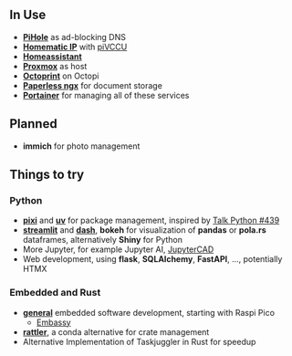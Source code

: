 <link rel="stylesheet" href="https://cdnjs.cloudflare.com/ajax/libs/font-awesome/4.7.0/css/font-awesome.min.css">

## In Use
 
<div class="grid cards" markdown>

- <a class="fa fa-server fa-lg" href="https://pihole.lan"></a> [__PiHole__](https://pi-hole.net/) as ad-blocking DNS
- <a class="fa fa-battery-4 fa-lg" href="https://homematic.lan"></a> [__Homematic IP__](https://homematic-ip.com/de) with [piVCCU](https://github.com/alexreinert/piVCCU)
- <a class="fa fa-home fa-lg" href="https://homeassistant.lan"></a> [__Homeassistant__](https://homeassistant.io)
- <a class="fa fa-server fa-lg" href="https://proxmox.lan"></a> [__Proxmox__](https://www.proxmox.com/de/) as host
- <a class="fa fa-server fa-lg" href="https://octopi.lan"></a> [__Octoprint__](https://octoprint.org/) on Octopi
- <a class="fa fa-paperclip fa-lg" href="https://paperless.lan"></a>  [__Paperless ngx__](https://docs.paperless-ngx.com/) for document storage
- <a class="fa fa-ship fa-lg" href="https://portainer.lan"></a> [__Portainer__](https://www.portainer.io/) for managing all of these services

</div>

## Planned

<div class="grid cards" markdown>
 
- <i class="fa fa-camera-retro fa-lg"></i> __immich__ for photo management
  
</div>

## Things to try

### Python

<div class="grid cards" markdown>
 
- <i class="fa fa-window-restore fa-lg"></i> [__pixi__](https://pixi.sh/latest/) and [__uv__](https://github.com/astral-sh/uv) for package management, inspired by [Talk Python #439](https://talkpython.fm/episodes/show/439/pixi-a-fast-package-manager)
- <i class="fa fa-bar-chart fa-lg"></i>  [__streamlit__](https://streamlit.io/) and [__dash__](https://dash.plotly.com/), __bokeh__ for visualization of __pandas__ or __pola.rs__ dataframes, alternatively __Shiny__ for Python
- More Jupyter, for example Jupyter AI, [JupyterCAD](https://jupytercad.readthedocs.io/en/latest/index.html)
- Web development, using __flask__, __SQLAlchemy__, __FastAPI__, ..., potentially HTMX
  
</div>

### Embedded and Rust

<div class="grid cards" markdown>
 
- <i class="fa fa-microchip fa-lg"></i> [__general__](#) embedded software development, starting with Raspi Pico
  - [Embassy](https://github.com/embassy-rs/embassy)
- <i class="fa fa-user-circle fa-lg"></i> [__rattler__](#), a conda alternative for crate management
- Alternative Implementation of Taskjuggler in Rust for speedup

</div>
